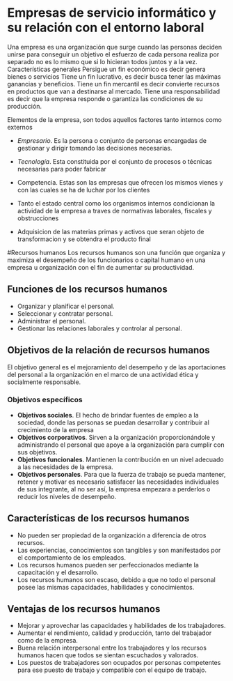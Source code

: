 # Empresas de servicio informático y su relación con el entorno laboral

Una empresa es una organización que surge cuando las personas deciden unirse para conseguir un objetivo el esfuerzo de cada persona realiza por separado no es lo mismo que si lo hicieran todos juntos y a la vez. 
Características generales
Persigue un fin económico es decir genera bienes o servicios
Tiene un fin lucrativo, es decir busca tener las máximas ganancias y beneficios.
Tiene un fin mercantil es decir convierte recursos en productos que van a destinarse al mercado.
Tiene una responsabilidad es decir que la empresa responde o garantiza las condiciones de su producción.

Elementos de la empresa, son todos aquellos factores tanto internos como externos
- *Empresario*. Es la persona o conjunto de personas encargadas de gestionar y dirigir tomando las decisiones necesarias.
- *Tecnología*. Esta constituida por el conjunto de procesos o técnicas necesarias para poder fabricar
- Competencia. Estas son las empresas que ofrecen los mismos vienes y con las cuales se ha de luchar por los clientes
- Tanto el estado central como los organismos internos condicionan la actividad de la empresa a traves de normativas laborales, fiscales y obstrucciones

- Adquisicion de las materias primas y activos que seran objeto de transformacion y se obtendra el producto final

#Recursos humanos
Los recursos humanos son una función que organiza y maximiza el desempeño de los funcionarios o capital humano en una empresa u organización con el fin de aumentar su productividad.

## Funciones de los recursos humanos
- Organizar y planificar el personal.
- Seleccionar y contratar personal.
- Administrar el personal.
- Gestionar las relaciones laborales y controlar al personal.

## Objetivos de la relación de recursos humanos
El objetivo general es el mejoramiento del desempeño y de las aportaciones del personal a la organización en el marco de una actividad ética y socialmente responsable.

### Objetivos específicos
- **Objetivos sociales**. El hecho de brindar fuentes de empleo a la sociedad, donde las personas se puedan desarrollar y contribuir al crecimiento de la empresa
- **Objetivos corporativos**. Sirven a la organización proporcionándole y administrando el personal que apoye a la organización para cumplir con sus objetivos.
- **Objetivos funcionales**. Mantienen la contribución en un nivel adecuado a las necesidades de la empresa.
- **Objetivos personales**. Para que la fuerza de trabajo se pueda mantener, retener y motivar es necesario satisfacer las necesidades individuales de sus integrante, al no ser así, la empresa empezara a perderlos o reducir los niveles de desempeño.

## Características de los recursos humanos
- No pueden ser propiedad de la organización a diferencia de otros recursos.
- Las experiencias, conocimientos son tangibles y son manifestados por el comportamiento de los empleados.
- Los recursos humanos pueden ser perfeccionados mediante la capacitación y el desarrollo.
- Los recursos humanos son escaso, debido a que no todo el personal posee las mismas capacidades, habilidades y conocimientos.

## Ventajas de los recursos humanos
- Mejorar y aprovechar las capacidades y habilidades de los trabajadores.
- Aumentar el rendimiento, calidad y producción, tanto del trabajador como de la empresa.
- Buena relación interpersonal entre los trabajadores y los recursos humanos hacen que todos se sientan escuchados y valorados.
- Los puestos de trabajadores son ocupados por personas competentes para ese puesto de trabajo y compatible con el equipo de trabajo.
